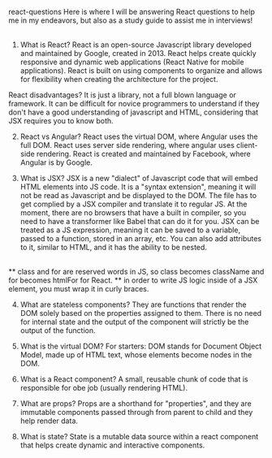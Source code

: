 react-questions
Here is where I will be answering React questions to help me in my endeavors, but also as a study guide to assist me in interviews! 
<br>
<br>
1. What is React?
React is an open-source Javascript library developed and maintained by Google, created in 2013. React helps create quickly responsive and dynamic web applications (React Native for mobile applications). React is built on using components to organize and allows for flexibility when creating the architecture for the project.

React disadvantages?
It is just a library, not a full blown language or framework. It can be difficult for novice programmers to understand if they don't have a good understanding of javascript and HTML, considering that JSX requires you to know both.  

2. React vs Angular? 
React uses the virtual DOM, where Angular uses the full DOM.
React uses server side rendering, where angular uses client-side rendering. 
React is created and maintained by Facebook, where Angular is by Google. 

3. What is JSX?
JSX is a new "dialect" of Javascript code that will embed HTML elements into JS code. It is a "syntax extension", meaning it will not be read as Javascript and be displayed to the DOM. The file has to get complied by a JSX compiler and translate it to regular JS. At the moment, there are no browsers that have a built in compiler, so you need to have a transformer like Babel that can do it for you. JSX can be treated as a JS expression, meaning it can be saved to a variable, passed to a function, stored in an array, etc. You can also add attributes to it, similar to HTML, and it has the ability to be nested. 
<br>
** class and for are reserved words in JS, so class becomes className and for becomes htmlFor for React.
** in order to write JS logic inside of a JSX element, you must wrap it in curly braces.


4. What are stateless components?
They are functions that render the DOM solely based on the properties assigned to them. There is no need for internal state and the output of the component will strictly be the output of the function. 

5. What is the virtual DOM? 
For starters: DOM stands for Document Object Model, made up of HTML text, whose elements become nodes in the DOM. 

6. What is a React component? A small, reusable chunk of code that is responsible for obe job (usually rendering HTML). 

7. What are props?
Props are a shorthand for "properties", and they are immutable components passed through from parent to child and they help render data. 

8. What is state?
State is a mutable data source within a react component that helps create dynamic and interactive components. 
